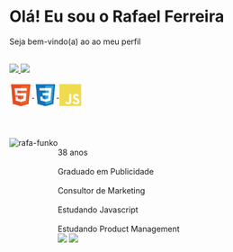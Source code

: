 # Olá! Eu sou o Rafael Ferreira 
 Seja bem-vindo(a) ao ao meu perfil
 
<div><br>
 <a href="https://github.com/RafaelHzn">
 <img height="180em" src="https://github-readme-stats.vercel.app/api?username=rafaelhzn&show_icons=true&theme=highcontrast&include_all_commits=true&count_private=true"/>
 <img height="180em" src="https://github-readme-stats.vercel.app/api/top-langs/?username=rafaelhzn&layout=compact&langs_count=6&theme=highcontrast"/>
</div>
 
<div style="display: inline_block"><br>
  <img align="center" alt="HTML" height="40" width="40" src="https://raw.githubusercontent.com/devicons/devicon/master/icons/html5/html5-original.svg" />
  <img align="center" alt="CSS" height="40" width="40" src="https://raw.githubusercontent.com/devicons/devicon/master/icons/css3/css3-original.svg" />
  <img align="center" alt="Js" height="40" width="40" src="https://raw.githubusercontent.com/devicons/devicon/master/icons/javascript/javascript-plain.svg" />
</div>
 
# 
 
<div><br>
 <img align="left" alt="rafa-funko" height="250em" src="https://portfolio-rho-nine-96.vercel.app/assets/img/rafunkopop.png" /><br>
 <a align "right">38 anos</a>
 <br><br>
 <a align "right">Graduado em Publicidade</a>
 <br><br>
 <a align "right">Consultor de Marketing</a>
 <br><br>
 <a align "right">Estudando Javascript</a>
 <br><br>
 <a align "right">Estudando Product Management</a>
</div>

<div> 
 <a href = "mailto:rafael.bemestar@gmail.com"><img src="https://img.shields.io/badge/Gmail-D14836?style=for-the-badge&logo=gmail&logoColor=white" target="_blank"></a>
 <a href="https://www.linkedin.com/in/RafaelHzn" target="_blank"><img src="https://img.shields.io/badge/-LinkedIn-%230077B5?style=for-the-badge&logo=linkedin&logoColor=white" target="_blank"></a>
</div>

